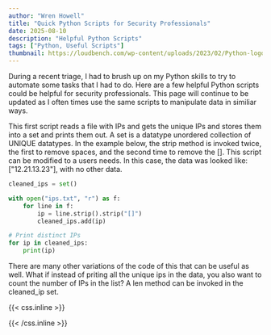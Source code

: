 ```yaml
---
author: "Wren Howell"
title: "Quick Python Scripts for Security Professionals"
date: 2025-08-10
description: "Helpful Python Scripts"
tags: ["Python, Useful Scripts"]
thumbnail: https://loudbench.com/wp-content/uploads/2023/02/Python-logo-1024x576.png
---
```


During a recent triage, I had to brush up on my Python skills to try to automate some tasks that I had to do. Here are a few helpful Python scripts could be helpful for security professionals. This page will continue to be updated as I often times use the same scripts to manipulate data in similiar ways.

This first script reads a file with IPs and gets the unique IPs and stores them into a set and prints them out. A set is a datatype unordered collection of UNIQUE datatypes. In the example below, the strip method is invoked twice, the first to remove spaces, and the second time to remove the []. This script can be modified to a users needs. In this case, the data was looked like: ["12.21.13.23"], with no other data. 

```python
cleaned_ips = set()

with open("ips.txt", "r") as f:
    for line in f:
        ip = line.strip().strip("[]")  
        cleaned_ips.add(ip)

# Print distinct IPs
for ip in cleaned_ips:
    print(ip)
``` 

There are many other variations of the code of this that can be useful as well. What if instead of priting all the unique ips in the data, you also want to count the number of IPs in the list? A len method can be invoked in the cleaned_ip set. 

{{< css.inline >}}

<style>
.emojify {
	font-family: Apple Color Emoji, Segoe UI Emoji, NotoColorEmoji, Segoe UI Symbol, Android Emoji, EmojiSymbols;
	font-size: 2rem;
	vertical-align: middle;
}
@media screen and (max-width:650px) {
  .nowrap {
    display: block;
    margin: 25px 0;
  }
}
</style>

{{< /css.inline >}}

